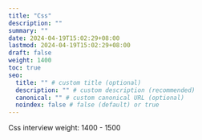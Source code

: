 ```yaml
---
title: "Css"
description: ""
summary: ""
date: 2024-04-19T15:02:29+08:00
lastmod: 2024-04-19T15:02:29+08:00
draft: false
weight: 1400
toc: true
seo:
  title: "" # custom title (optional)
  description: "" # custom description (recommended)
  canonical: "" # custom canonical URL (optional)
  noindex: false # false (default) or true
---
```


Css interview weight: 1400 - 1500
